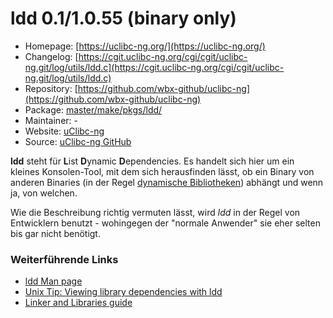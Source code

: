 # ldd 0.1/1.0.55 (binary only)
  - Homepage: [https://uclibc-ng.org/](https://uclibc-ng.org/)
  - Changelog: [https://cgit.uclibc-ng.org/cgi/cgit/uclibc-ng.git/log/utils/ldd.c](https://cgit.uclibc-ng.org/cgi/cgit/uclibc-ng.git/log/utils/ldd.c)
  - Repository: [https://github.com/wbx-github/uclibc-ng](https://github.com/wbx-github/uclibc-ng)
  - Package: [master/make/pkgs/ldd/](https://github.com/Freetz-NG/freetz-ng/tree/master/make/pkgs/ldd/)
  - Maintainer: -
  - Website: [uClibc-ng](https://uclibc-ng.org/)
  - Source: [uClibc-ng GitHub](https://github.com/uClibc-ng/uClibc-ng)

**ldd** steht für **L**ist **D**ynamic **D**ependencies. Es handelt sich
hier um ein kleines Konsolen-Tool, mit dem sich herausfinden lässt, ob
ein Binary von anderen Binaries (in der Regel [dynamische
Bibliotheken](http://de.wikipedia.org/wiki/Programmbibliothek#Dynamische_Bibliotheken))
abhängt und wenn ja, von welchen.

Wie die Beschreibung richtig vermuten lässt, wird *ldd* in der Regel von
Entwicklern benutzt - wohingegen der "normale Anwender" sie eher
selten bis gar nicht benötigt.

### Weiterführende Links

-   [ldd Man
    page](http://www.gsp.com/cgi-bin/man.cgi?section=1&topic=ldd)
-   [Unix Tip: Viewing library dependencies with
    ldd](http://www.itworld.com/nls_unix_lib060727)
-   [Linker and Libraries
    guide](http://docsun.cites.uiuc.edu/sun_docs/C/solaris_9/SUNWdev/LLM/p14.html)


